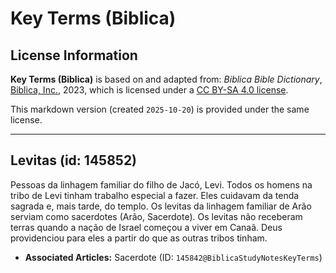 # Key Terms (Biblica)

## License Information

**Key Terms (Biblica)** is based on and adapted from: _Biblica Bible Dictionary_, [Biblica, Inc.](https://www.biblica.com/), 2023, which is licensed under a [CC BY-SA 4.0 license](https://creativecommons.org/licenses/by-sa/4.0/legalcode.en).

This markdown version (created `2025-10-20`) is provided under the same license.



--------------------------------

## Levitas (id: 145852)

Pessoas da linhagem familiar do filho de Jacó, Levi. Todos os homens na tribo de Levi tinham trabalho especial a fazer. Eles cuidavam da tenda sagrada e, mais tarde, do templo. Os levitas da linhagem familiar de Arão serviam como sacerdotes (Arão, Sacerdote). Os levitas não receberam terras quando a nação de Israel começou a viver em Canaã. Deus providenciou para eles a partir do que as outras tribos tinham.

* **Associated Articles:** Sacerdote (ID: `145842@BiblicaStudyNotesKeyTerms`)

